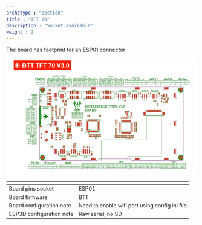 ```yaml
---
archetype : "section"
title : "TFT 70"
description : "Socket available"
weight : 2
---
```

The board has footprint for an ESP01 connector

![step1](board.png)


| <!-- -->  | <!-- --> |
|-|-|
| Board pins socket | ESP01 |
| Board firmware | BTT | 
| Board configuration note |Need to enable wifi port using config.ini file|
| ESP3D configuration note | Raw serial, no SD |